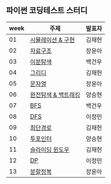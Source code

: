 ## 파이썬 코딩테스트 스터디
| week | 주제 | 발표자|
| ------ | --------| ------------ |
| 01 | [시뮬레이션 & 구현](https://github.com/hun-jae/189Python/tree/main/week1) | 김재헌 |
| 02 | [자료구조](https://github.com/hun-jae/189Python/tree/main/week2) | 장윤아 |
| 03 | [이분탐색](https://github.com/hun-jae/189Python/tree/main/week3) | 백건우 |
| 04 | [그리디](https://github.com/hun-jae/189Python/tree/main/week4) | 김재헌 |
| 05 | [문자열](https://github.com/hun-jae/189Python/tree/main/week5) | 장윤아 |
| 06 | [완전탐색 & 백트래킹](https://github.com/hun-jae/189Python/tree/main/week6) | 양승현 |
| 07 | [BFS](https://github.com/hun-jae/189Python/tree/main/week7) | 백건우 |
| 08 | [DFS](https://github.com/hun-jae/189Python/tree/main/week8) | 이정민 |
| 09 | [최단경로](https://github.com/hun-jae/189Python/tree/main/week9) | 김재헌 |
| 10 | [투포인터](https://github.com/hun-jae/189Python/tree/main/week10) | 양승현 |
| 11 | [슬라이딩 윈도우](https://github.com/hun-jae/189Python/tree/main/week11) | 김재헌 |
| 12 | [DP](https://github.com/hun-jae/189Python/tree/main/week12) | 이정민 |
| 13 | [분할정복](https://github.com/hun-jae/189Python/tree/main/week13) | 장윤아 |
